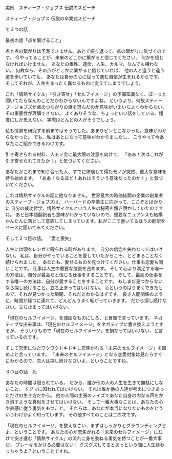 実例　スティーブ・ジョブス 伝説のスピーチ

スティーブ・ジョブス 伝説の卒業式スピーチ

で３つの話



最初の話「点を繋げること」

点と点の繋がりは予測できません。あとで振り返って、点の繋がりに気づくのです。
今やってることが、未来のどこかに繋がると信じてください。
何かを信じなければいけません。
あなたの根性、運命、人生、カルマ、なんでも構わない。
何故なら、その点がどこかに繋がると信じていれば、
他の人と違うと違う道を歩いていても、
あなたは自分の心に従って進む自信が生まれるからです。
そしてそれが、人生をまったく異なるものに変えてしまうでしょう。

これ「情熱サイクル」「引き寄せ」「セルフイメージ」の予備知識なく、ぼーっと聞いてたらなんのことだかわからないんですよね。
というより、何故スティーブ・ジョブズが点のつながりの話を選んだのか意味がいまいちよくわからない、その重要性が理解できない。
よくありそうな、ちょっといい話をしている、程度にしか思えない。
実際ほとんどの人がそうでしょう。

私も情熱を研究する前まではそうでした。あまりピンとこなかった。意味がわからなかった。
でも、私はあとになって意味がわかりましたし、
こうやって今あなたにご紹介できるわけです。

引き寄せられる材料、人モノ金に最大限の注意を向けて、
「ああ！次はこれが引き寄せられてきたか！」と気づいてください。

あなたがこれまで知り合った人、すでに体験して得たモノが突然、重大な意味を持ち始めます。
「ああ！なるほど！あれはそういう意味だったのか！」と気づいてください。

これは情熱サイクルの話に他なりません。
世界最大の時価総額の企業の創業者のスティーブ・ジョブズは、
ハーバードの卒業生に向かって、ここぞとばかりに
自分の成功哲学、情熱サイクルという人生の秘密を解き明かしていたのですね。
あと日本語翻訳者も意味がわかっていないので、重要なニュアンスも結構かんたんに落として意訳してしまっています。私がここで書いてるほうの翻訳をベースに聞いてみてください。

そして２つ目の話。
「愛と喪失」

人生には頭をレンガで殴られる時があります。 自分の信念を失わなってはいけない。 私は、自分がやっていることを愛していたからこそ、とどまることなく続けられました。 あなたも、愛せるものを見つけてください。仕事も恋愛も同じことです。 仕事は人生の重要な位置を占めます。 そして心より満足する唯一の方法は、自分が最高だと信じる仕事をすることです。 そして、最高の仕事をする唯一の方法は、自分が愛することをすることです。 もしまだ見つからないなら探し続けること。立ち止まってはいけない。 心というのはうまくできたもので、それが見つかった瞬間、それだとわかるはずです。 良き人間関係のように、時間が経つに連れて、どんどんうまく転がっていきます。 だから探し続けなさい。立ち止まってはいけない。

「現在のセルフイメージ」を強固なものにしろ、と冒頭で言っています。
ネガティブな出来事は、「現在のセルフイメージ」をネガティブに書き換えようとするが、
そういうもので「現在のセルフイメージ」を損なってはいけない、と言っているのです。

そして恋愛に似たワクワクドキドキし恋焦がれる「未来のセルフイメージ」を固めよと言っています。
「未来のセルフイメージ」となる恋愛対象は見たらすぐにわかるので、恋人は探し続けなさいよ、ということですね。

３つ目の話　死

あなたの時間は限られている。
だから、誰か他の人の人生を生きて無駄にしないこと。
ドグマに囚われてはいけない。
それは誰か他の人達が考えにつきあっただけの生き方だから。
他の人間の主張のノイズであなた自身の内なる声をかき消すような真似をさせてはいけない。
そして一番大事なことは、あなたの心や直感に従う勇気をもつこと。
それらは、あなたが本当になりたいものをどういうわけかよく知っています。
その他すべてのことは二の次です。

「現在のセルフイメージ」を整えなさい、まずはしっかりとグラウンディングせよ、ということです。
あなたの心が恋焦がれる「未来のセルフイメージ」にむけて突き進む「情熱サイクル」の流れに身を委ねる勇気を持つことが一番大事だ。
ブレーキをかける必要はない！
グズグズしてるとあっという間に人生終わっちゃうよ？ということですね。

